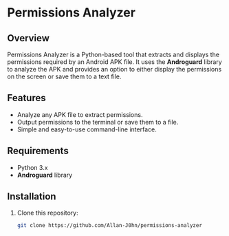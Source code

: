 # Permissions Analyzer

## Overview
Permissions Analyzer is a Python-based tool that extracts and displays the permissions required by an Android APK file. It uses the **Androguard** library to analyze the APK and provides an option to either display the permissions on the screen or save them to a text file.

## Features
- Analyze any APK file to extract permissions.
- Output permissions to the terminal or save them to a file.
- Simple and easy-to-use command-line interface.

## Requirements
- Python 3.x
- **Androguard** library

## Installation
1. Clone this repository:
   ```bash
   git clone https://github.com/Allan-J0hn/permissions-analyzer
